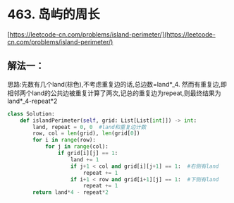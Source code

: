 # 463. 岛屿的周长

[https://leetcode-cn.com/problems/island-perimeter/](https://leetcode-cn.com/problems/island-perimeter/)

## 解法一：

思路:先数有几个land\(棕色\),不考虑重复边的话,总边数=land\*_4. 然而有重复边,即相邻两个land的公共边被重复计算了两次,记总的重复边为repeat,则最终结果为land\*_4-repeat\*2

```python
class Solution:
    def islandPerimeter(self, grid: List[List[int]]) -> int:
        land, repeat = 0, 0  #land和重复边计数
        row, col = len(grid), len(grid[0])
        for i in range(row):
            for j in range(col):
                if grid[i][j] == 1:
                    land += 1
                    if j+1 < col and grid[i][j+1] == 1:  #右侧有land
                        repeat += 1
                    if i+1 < row and grid[i+1][j] == 1:  #下侧有land
                        repeat += 1
        return land*4 - repeat*2
```

